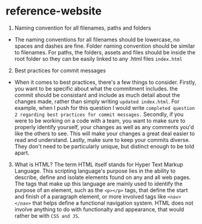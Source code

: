 # reference-website
1. Naming convention for all filenames, paths and folders
- The naming conventions for all filenames should be lowercase, no spaces and dashes are fine. Folder 
naming convention should be similar to filenames. For paths, the folders, assets and files should be
inside the root folder so they can be easily linked to any .html files `index.html` 

2. Best practices for commit messages
- When it comes to best practices, there's a few things to consider. Firstly, you want to be specific about what the
commitment includes. the commit should be consistant and include as much detail about the changes made, rather than 
simply writing `updated index.html`. For example, when I push for this question I would write 
`completed question 2 regarding best practices for commit messages.` Secondly, if you were to be working on a code with a 
team, you want to make sure to properly identify yourself, your changes as well as any comments you'd like the others to see.
This will make your changes a great deal easier to read and understand. Lastly, make sure to keep your commits diverse. They 
don't need to be particularly unique, but distinct enough to be told apart. 

3. What is HTML?
The term HTML itself stands for Hyper Text Markup Language. This
scripting language's purpose lies in the ability to describe, define and isolate elements found on any and all web pages. The tags that make up this language are mainly used to identify the 
purpose of an element, such as the `<p></p>` tags, that define the
start and finish of a paragraph element, or more involved tags like
`<nav></nav>` that helps define a functional navigation system. HTML does not involve anything to do with functionalty and appearance, that would rather be with `CSS and JS`.